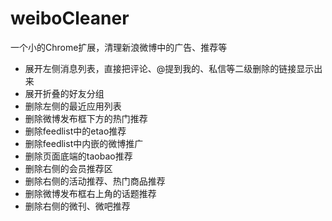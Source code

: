 ﻿weiboCleaner
============

一个小的Chrome扩展，清理新浪微博中的广告、推荐等

- 展开左侧消息列表，直接把评论、@提到我的、私信等二级删除的链接显示出来
- 展开折叠的好友分组
- 删除左侧的最近应用列表
- 删除微博发布框下方的热门推荐
- 删除feedlist中的etao推荐
- 删除feedlist中内嵌的微博推广
- 删除页面底端的taobao推荐
- 删除右侧的会员推荐区
- 删除右侧的活动推荐、热门商品推荐
- 删除微博发布框右上角的话题推荐
- 删除右侧的微刊、微吧推荐